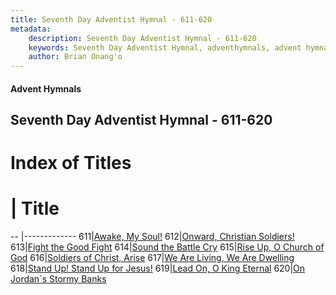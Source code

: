 ```yaml
---
title: Seventh Day Adventist Hymnal - 611-620
metadata:
    description: Seventh Day Adventist Hymnal - 611-620
    keywords: Seventh Day Adventist Hymnal, adventhymnals, advent hymnals 611-620
    author: Brian Onang'o
---
```


#### Advent Hymnals
## Seventh Day Adventist Hymnal - 611-620

# Index of Titles
# | Title                        
-- |-------------
611|[Awake, My Soul!](/seventh-day-adventist-hymnal/601-700/611-620/Awake,-My-Soul!)
612|[Onward, Christian Soldiers!](/seventh-day-adventist-hymnal/601-700/611-620/Onward,-Christian-Soldiers!)
613|[Fight the Good Fight](/seventh-day-adventist-hymnal/601-700/611-620/Fight-the-Good-Fight)
614|[Sound the Battle Cry](/seventh-day-adventist-hymnal/601-700/611-620/Sound-the-Battle-Cry)
615|[Rise Up, O Church of God](/seventh-day-adventist-hymnal/601-700/611-620/Rise-Up,-O-Church-of-God)
616|[Soldiers of Christ, Arise](/seventh-day-adventist-hymnal/601-700/611-620/Soldiers-of-Christ,-Arise)
617|[We Are Living, We Are Dwelling](/seventh-day-adventist-hymnal/601-700/611-620/We-Are-Living,-We-Are-Dwelling)
618|[Stand Up! Stand Up for Jesus!](/seventh-day-adventist-hymnal/601-700/611-620/Stand-Up!-Stand-Up-for-Jesus!)
619|[Lead On, O King Eternal](/seventh-day-adventist-hymnal/601-700/611-620/Lead-On,-O-King-Eternal)
620|[On Jordan\`s Stormy Banks](/seventh-day-adventist-hymnal/601-700/611-620/On-Jordan`s-Stormy-Banks)